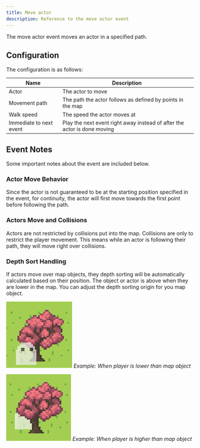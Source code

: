 ```yaml
---
title: Move actor
description: Reference to the move actor event
---
```


The move actor event moves an actor in a specified path.

## Configuration

The configuration is as follows:

| Name                    | Description                                                              |
| ----------------------- | ------------------------------------------------------------------------ |
| Actor                   | The actor to move                                                        |
| Movement path           | The path the actor follows as defined by points in the map               |
| Walk speed              | The speed the actor moves at                                             |
| Immediate to next event | Play the next event right away instead of after the actor is done moving |

## Event Notes

Some important notes about the event are included below.

### Actor Move Behavior

Since the actor is not guaranteed to be at the starting position specified in the event, for continuity, the actor will first move towards the first point before following the path. 

### Actors Move and Collisions

Actors are not restricted by collisions put into the map. Collisions are only to restrict the player movement. This means while an actor is following their path, they will move right over collisions. 

### Depth Sort Handling

If actors move over map objects, they depth sorting will be automatically calculated based on their position. The object or actor is above when they are lower in the map. You can adjust the depth sorting origin for you map object.


![](../../../assets/images/dse.png)
*Example: When player is lower than map object*

![](../../../assets/images/dse2.png)
*Example: When player is higher than map object*
